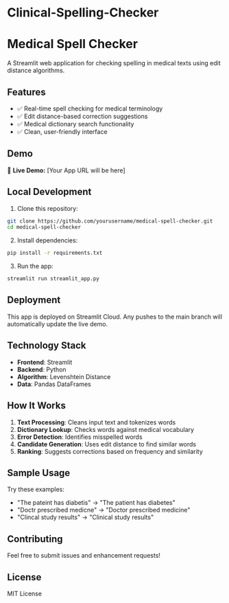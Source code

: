 # Clinical-Spelling-Checker
# Medical Spell Checker

A Streamlit web application for checking spelling in medical texts using edit distance algorithms.

## Features

- ✅ Real-time spell checking for medical terminology
- ✅ Edit distance-based correction suggestions
- ✅ Medical dictionary search functionality
- ✅ Clean, user-friendly interface

## Demo

🚀 **Live Demo:** [Your App URL will be here]

## Local Development

1. Clone this repository:
```bash
git clone https://github.com/yourusername/medical-spell-checker.git
cd medical-spell-checker
```

2. Install dependencies:
```bash
pip install -r requirements.txt
```

3. Run the app:
```bash
streamlit run streamlit_app.py
```

## Deployment

This app is deployed on Streamlit Cloud. Any pushes to the main branch will automatically update the live demo.

## Technology Stack

- **Frontend**: Streamlit
- **Backend**: Python
- **Algorithm**: Levenshtein Distance
- **Data**: Pandas DataFrames

## How It Works

1. **Text Processing**: Cleans input text and tokenizes words
2. **Dictionary Lookup**: Checks words against medical vocabulary
3. **Error Detection**: Identifies misspelled words
4. **Candidate Generation**: Uses edit distance to find similar words
5. **Ranking**: Suggests corrections based on frequency and similarity

## Sample Usage

Try these examples:
- "The pateint has diabetis" → "The patient has diabetes"
- "Doctr prescribed medicne" → "Doctor prescribed medicine"
- "Clincal study results" → "Clinical study results"

## Contributing

Feel free to submit issues and enhancement requests!

## License

MIT License
